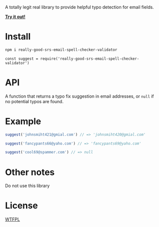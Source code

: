 A totally legit real library to provide helpful typo detection for email fields.

**[Try it out!](https://svelte.technology/repl?version=2.13.4&gist=a0616612238b81f381c0a3eb1e0c53d5)**

# Install

```sh
npm i really-good-srs-email-spell-checker-validator
```

```
const suggest = require('really-good-srs-email-spell-checker-validator')
```

<!--js
const suggest = require('./')
-->

# API

A function that returns a typo fix suggestion in email addresses, or `null` if no potential typos are found.

# Example

```js
suggest('johnsmiht421@gmial.com') // => 'johnsmiht420@gmial.com'

suggest('fancypants66@yaho.com') // => 'fancypants69@yaho.com'

suggest('cool69@spammer.com') // => null
```

# Other notes

Do not use this library

# License

[WTFPL](http://wtfpl2.com)
